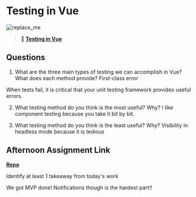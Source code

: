 # Testing in Vue

![replace_me](https://codeworks.blob.core.windows.net/public/assets/img/illustrations/placeholder.svg)

> **📖 [Testing in Vue](https://codeworksacademy.com/fs-student-guide/resources/wk8-9/04-Vue-Testing)**

## Questions

1. What are the three main types of testing we can accomplish in Vue? What does each method provide?
First-class error

When tests fail, it is critical that your unit testing framework provides useful errors. 

2. What testing method do you think is the most useful? Why?
I like component testing because you take it bit by bit.

3. What testing method do you think is the least useful? Why?
Visibility in headless mode because it is tedious

## Afternoon Assignment Link

**[Repo](https://github.com/Jarrod-Payton/Good-Ol-Days)**

Identify at least 1 takeaway from today's work

We got MVP done! Notifications though is the hardest part!!